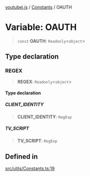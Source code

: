 [youtubei.js](../../../README.md) / [Constants](../README.md) / OAUTH

# Variable: OAUTH

> `const` **OAUTH**: `Readonly`\<`object`\>

## Type declaration

### REGEX

> **REGEX**: `Readonly`\<`object`\>

#### Type declaration

##### CLIENT\_IDENTITY

> **CLIENT\_IDENTITY**: `RegExp`

##### TV\_SCRIPT

> **TV\_SCRIPT**: `RegExp`

## Defined in

[src/utils/Constants.ts:19](https://github.com/LuanRT/YouTube.js/blob/4729016fb98e7045ee4043857be7eef780c01e35/src/utils/Constants.ts#L19)
